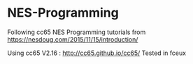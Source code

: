 # NES-Programming
Following cc65 NES Programming tutorials from https://nesdoug.com/2015/11/15/introduction/

Using cc65 V2.16 : http://cc65.github.io/cc65/
Tested in fceux
